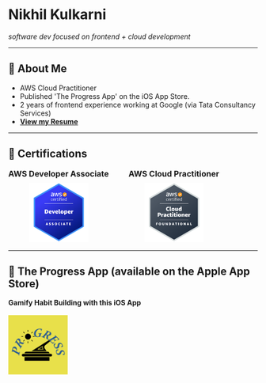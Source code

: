 # Nikhil Kulkarni

_software dev focused on frontend + cloud development_

---

## 🌟 **About Me**
- AWS Cloud Practitioner
- Published 'The Progress App' on the iOS App Store.
- 2 years of frontend experience working at Google (via Tata Consultancy Services)
- **[View my Resume](https://drive.google.com/file/d/1lEbvJPA_pyGYIsArTv9l0f1p0aD72H49/view?usp=sharing)**

---

## 🏅 **Certifications**

<div style="display: flex; flex-wrap: wrap; gap: 40px; align-items: center; justify-content: left;">
  <div style="display: flex; flex-direction: column; align-items: center;">
    <strong style="font-size: 16px; margin-bottom: 8px;">AWS Developer Associate</strong>
    <a href="https://www.credly.com/badges/b4223c18-fc3a-41dd-a26f-b322dca665e9/public_url">
      <img src="./aws-certified-developer-associate.png" alt="AWS Certified Developer Associate Badge" width="120">
    </a>
  </div>
  <div style="display: flex; flex-direction: column; align-items: center;">
    <strong style="font-size: 16px; margin-bottom: 8px;">AWS Cloud Practitioner</strong>
    <a href="https://www.credly.com/badges/e8e133fc-b578-4d2c-b431-b92570de9597/public_url">
      <img src="./aws-certified-cloud-practitioner.png" alt="AWS Certified Cloud Practitioner Badge" width="120">
    </a>
  </div>
</div>

<!-- ## 🏅 **Certifications**

<div style="display: flex; flex-wrap: wrap; gap: 40px; align-items: center;">
  <div style="text-align: center;">
    <strong style="font-size: 16px;">AWS Developer Associate</strong>
    <a href="https://www.credly.com/badges/b4223c18-fc3a-41dd-a26f-b322dca665e9/public_url">
      <img src="./aws-certified-developer-associate.png" alt="AWS Certified Developer Associate Badge" width="120">
    </a>
  </div>
  <div style="text-align: center;">
    <strong style="font-size: 16px;">AWS Cloud Practitioner</strong>
    <a href="https://www.credly.com/badges/e8e133fc-b578-4d2c-b431-b92570de9597/public_url">
      <img src="./aws-certified-cloud-practitioner.png" alt="AWS Certified Cloud Practitioner Badge" width="120">
    </a>
  </div>
</div> -->

<!-- <div style="display: flex; flex-wrap: wrap; gap: 20px; align-items: center;">
  <a href="https://www.credly.com/badges/b4223c18-fc3a-41dd-a26f-b322dca665e9/public_url" style="text-decoration: none;">
    <img src="https://img.shields.io/badge/AWS%20Certified-Developer%20Associate-orange?logo=amazonaws&style=flat-square" alt="AWS Certified Developer Associate Badge">
    <img src="./aws-certified-developer-associate.png" alt="AWS Certified Developer Associate Badge" width="100">
  </a>
  <a href="https://www.credly.com/badges/e8e133fc-b578-4d2c-b431-b92570de9597/public_url" style="text-decoration: none;">
    <img src="https://img.shields.io/badge/AWS%20Certified-Cloud%20Practitioner-orange?logo=amazonaws&style=flat-square" alt="AWS Certified Cloud Practitioner Badge">
    <img src="./aws-certified-cloud-practitioner.png" alt="AWS Certified Cloud Practitioner Badge" width="100">
  </a>
</div> -->

<!-- [![AWS Certified Developer Associate](https://img.shields.io/badge/AWS%20Certified-Developer%20Associate-orange?logo=amazonaws&style=flat-square)](https://www.credly.com/badges/b4223c18-fc3a-41dd-a26f-b322dca665e9/public_url)
![AWS Certified Developer Associate Badge](./aws-certified-developer-associate.png)
[![AWS Certified Cloud Practitioner](https://img.shields.io/badge/AWS%20Certified-Cloud%20Practitioner-orange?logo=amazonaws&style=flat-square)](https://www.credly.com/badges/e8e133fc-b578-4d2c-b431-b92570de9597/public_url)
![AWS Certified Cloud Practitioner Badge](./aws-certified-cloud-practitioner.png) -->

<!-- [![AWS Badge](https://img.shields.io/badge/AWS%20Certified-Developer%20Associate-orange?logo=amazonaws&style=flat-square)](https://www.credly.com/badges/b4223c18-fc3a-41dd-a26f-b322dca665e9/public_url) ![AWS Badge](https://img.shields.io/badge/AWS%20Certified-Cloud%20Practitioner-orange?logo=amazonaws&style=flat-square) [![AWS Badge](./aws-certified-developer-associate.png)](https://www.credly.com/badges/b4223c18-fc3a-41dd-a26f-b322dca665e9/public_url) ![AWS Badge](./aws-certified-cloud-practitioner.png) -->

<!-- ## 🏅 **Certifications**

![AWS Badge](https://img.shields.io/badge/AWS%20Certified-Developer%20Associate-orange?logo=amazonaws&style=flat-square)

<a href="https://www.credly.com/badges/b4223c18-fc3a-41dd-a26f-b322dca665e9/public_url">
  <img src="./aws-certified-developer-associate.png" alt="AWS Developer Associate Badge" width="200px"/>
</a>

![AWS Badge](https://img.shields.io/badge/AWS%20Certified-Cloud%20Practitioner-orange?logo=amazonaws&style=flat-square)

<a href="https://www.credly.com/badges/e8e133fc-b578-4d2c-b431-b92570de9597/public_url">
  <img src="aws-certified-cloud-practitioner.png" alt="AWS Cloud Practitioner Badge" width="200px"/>
</a> -->

---

## 📱 **The Progress App (available on the Apple App Store)**

<!-- <div style="display: flex; flex-wrap: wrap; gap: 40px; align-items: center; justify-content: left;"> -->
<!-- <div> -->
<div style="display: flex; flex-wrap: wrap; gap: 40px; align-items: center; justify-content: left">
  <!-- <div style="display: flex; flex-direction: column; align-items: center;"> -->
  <!-- <div style="display: flex; align-items: center;"> -->
  <div style="display: flex; flex-direction: column">
  <!-- <div> -->
    <!-- <strong style="font-size: 16px; margin-bottom: 8px;">Gamify Habit Building with this iOS App, available on the App Store!</strong> -->
    <strong>Gamify Habit Building with this iOS App</strong>
    <!-- <strong>Available on the App Store</strong> -->
    <br>
    <a href="https://apps.apple.com/us/app/the-progress-app/id6503723392">
      <img src="./the-progress-app-logo.png" alt="The Progress App" width="120"/>
    </a>
  </div>
</div>

